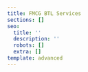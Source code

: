 ```yaml
---
title: FMCG BTL Services
sections: []
seo:
  title: ''
  description: ''
  robots: []
  extra: []
template: advanced
---
```

